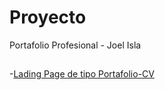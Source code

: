 # Proyecto

Portafolio Profesional - Joel Isla

##

-[Lading Page de tipo Portafolio-CV](https://Jooelg.github.io/Proyectos/Portafolio-CV)
